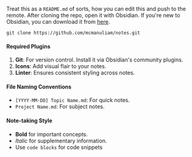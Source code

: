 Treat this as a `README.md` of sorts, how you can edit this and push to the remote. After cloning the repo, open it with Obsidian. If you're new to Obsidian, you can download it from [here](https://obsidian.md/).

```
git clone https://github.com/mcmanuliam/notes.git
```
#### Required Plugins
1. **Git**: For version control. Install it via Obsidian's community plugins.
2. **Icons**: Add visual flair to your notes.
3. **Linter**: Ensures consistent styling across notes.
#### File Naming Conventions
- `[YYYY-MM-DD] Topic Name.md`: For quick notes.
- `Project Name.md`: For subject notes.
#### Note-taking Style
- **Bold** for important concepts.
- *Italic* for supplementary information.
- Use `code blocks` for code snippets